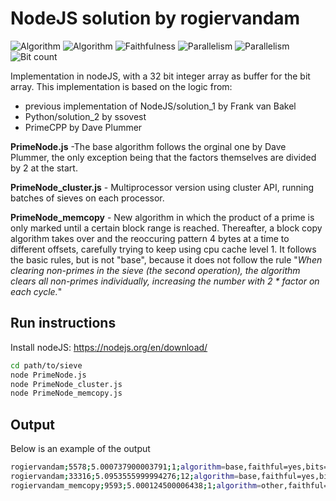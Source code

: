 # NodeJS solution by rogiervandam
![Algorithm](https://img.shields.io/badge/Algorithm-base-green)
![Algorithm](https://img.shields.io/badge/Algorithm-other-yellowgreen)
![Faithfulness](https://img.shields.io/badge/Faithful-yes-green)
![Parallelism](https://img.shields.io/badge/Parallel-no-green)
![Parallelism](https://img.shields.io/badge/Parallel-yes-green)
![Bit count](https://img.shields.io/badge/Bits-1-green)

Implementation in nodeJS, with a 32 bit integer array as buffer for the bit array.
This implementation is based on the logic from:
- previous implementation of NodeJS/solution_1 by Frank van Bakel
- Python/solution_2                            by ssovest
- PrimeCPP                                     by Dave Plummer

**PrimeNode.js** -The base algorithm follows the orginal one by Dave Plummer, the only exception being that the factors themselves are divided by 2 at the start.

**PrimeNode_cluster.js** - Multiprocessor version using cluster API, running batches of sieves on each processor.

**PrimeNode_memcopy** - New algorithm in which the product of a prime is only marked until a certain block range is reached. Thereafter, a block copy algorithm takes over and the reoccuring pattern 4 bytes at a time to different offsets, carefully trying to keep using cpu cache level 1. It follows the basic rules, but is not "base", because it does not follow the rule "*When clearing non-primes in the sieve (the second operation), the algorithm clears all non-primes individually, increasing the number with 2 * factor on each cycle.*"

## Run instructions
Install nodeJS: <https://nodejs.org/en/download/>

```bash
cd path/to/sieve
node PrimeNode.js
node PrimeNode_cluster.js
node PrimeNode_memcopy.js
```

## Output
Below is an example of the output

```bash
rogiervandam;5578;5.000737900003791;1;algorithm=base,faithful=yes,bits=1
rogiervandam;33316;5.0953555999994276;12;algorithm=base,faithful=yes,bits=1
rogiervandam_memcopy;9593;5.000124500006438;1;algorithm=other,faithful=yes,bits=1
```
